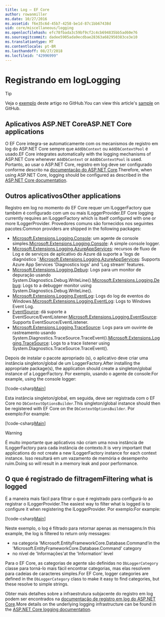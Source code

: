 ```yaml
---
title: Log – EF Core
author: rowanmiller
ms.date: 10/27/2016
ms.assetid: f6e35c6d-45b7-4258-be1d-87c1bb67438d
uid: core/miscellaneous/logging
ms.openlocfilehash: efc78fbada3c59bf9cf2c4cb694835bb5ad60e76
ms.sourcegitcommit: dadee5905ada9ecdbae28363a682950383ce3e10
ms.translationtype: MT
ms.contentlocale: pt-BR
ms.lasthandoff: 08/27/2018
ms.locfileid: "42996999"
---
```

# <a name="logging"></a><span data-ttu-id="525a8-102">Registrando em log</span><span class="sxs-lookup"><span data-stu-id="525a8-102">Logging</span></span>

> [!TIP]  
> <span data-ttu-id="525a8-103">Veja o [exemplo](https://github.com/aspnet/EntityFramework.Docs/tree/master/samples/core/Miscellaneous/Logging) deste artigo no GitHub.</span><span class="sxs-lookup"><span data-stu-id="525a8-103">You can view this article's [sample](https://github.com/aspnet/EntityFramework.Docs/tree/master/samples/core/Miscellaneous/Logging) on GitHub.</span></span>

## <a name="aspnet-core-applications"></a><span data-ttu-id="525a8-104">Aplicativos ASP.NET Core</span><span class="sxs-lookup"><span data-stu-id="525a8-104">ASP.NET Core applications</span></span>

<span data-ttu-id="525a8-105">O EF Core integra-se automaticamente com os mecanismos de registro em log do ASP.NET Core sempre que `AddDbContext` ou `AddDbContextPool` é usado.</span><span class="sxs-lookup"><span data-stu-id="525a8-105">EF Core integrates automatically with the logging mechanisms of ASP.NET Core whenever `AddDbContext` or `AddDbContextPool` is used.</span></span> <span data-ttu-id="525a8-106">Portanto, ao usar o ASP.NET Core, registro em log deve ser configurado conforme descrito na [documentação do ASP.NET Core](https://docs.microsoft.com/en-us/aspnet/core/fundamentals/logging?tabs=aspnetcore2x).</span><span class="sxs-lookup"><span data-stu-id="525a8-106">Therefore, when using ASP.NET Core, logging should be configured as described in the [ASP.NET Core documentation](https://docs.microsoft.com/en-us/aspnet/core/fundamentals/logging?tabs=aspnetcore2x).</span></span>

## <a name="other-applications"></a><span data-ttu-id="525a8-107">Outros aplicativos</span><span class="sxs-lookup"><span data-stu-id="525a8-107">Other applications</span></span>

<span data-ttu-id="525a8-108">Registro em log no momento do EF Core requer um ILoggerFactory que também é configurado com um ou mais ILoggerProvider.</span><span class="sxs-lookup"><span data-stu-id="525a8-108">EF Core logging currently requires an ILoggerFactory which is itself configured with one or more ILoggerProvider.</span></span> <span data-ttu-id="525a8-109">Provedores comuns são fornecidos nos seguintes pacotes:</span><span class="sxs-lookup"><span data-stu-id="525a8-109">Common providers are shipped in the following packages:</span></span>

* <span data-ttu-id="525a8-110">[Microsoft.Extensions.Logging.Console](https://www.nuget.org/packages/Microsoft.Extensions.Logging.Console/): um agente de console simples.</span><span class="sxs-lookup"><span data-stu-id="525a8-110">[Microsoft.Extensions.Logging.Console](https://www.nuget.org/packages/Microsoft.Extensions.Logging.Console/): A simple console logger.</span></span>
* <span data-ttu-id="525a8-111">[Microsoft.Extensions.Logging.AzureAppServices](https://www.nuget.org/packages/Microsoft.Extensions.Logging.AzureAppServices/): recursos de fluxo de Log e de serviços de aplicativo do Azure dá suporte a 'logs de diagnóstico '.</span><span class="sxs-lookup"><span data-stu-id="525a8-111">[Microsoft.Extensions.Logging.AzureAppServices](https://www.nuget.org/packages/Microsoft.Extensions.Logging.AzureAppServices/): Supports Azure App Services 'Diagnostics logs' and 'Log stream' features.</span></span>
* <span data-ttu-id="525a8-112">[Microsoft.Extensions.Logging.Debug](https://www.nuget.org/packages/Microsoft.Extensions.Logging.Debug/): Logs para um monitor de depuração usando System.Diagnostics.Debug.WriteLine().</span><span class="sxs-lookup"><span data-stu-id="525a8-112">[Microsoft.Extensions.Logging.Debug](https://www.nuget.org/packages/Microsoft.Extensions.Logging.Debug/): Logs to a debugger monitor using System.Diagnostics.Debug.WriteLine().</span></span>
* <span data-ttu-id="525a8-113">[Microsoft.Extensions.Logging.EventLog](https://www.nuget.org/packages/Microsoft.Extensions.Logging.EventLog/): Logs do log de eventos do Windows.</span><span class="sxs-lookup"><span data-stu-id="525a8-113">[Microsoft.Extensions.Logging.EventLog](https://www.nuget.org/packages/Microsoft.Extensions.Logging.EventLog/): Logs to Windows Event Log.</span></span>
* <span data-ttu-id="525a8-114">[EventSource](https://www.nuget.org/packages/Microsoft.Extensions.Logging.EventSource/): dá suporte a EventSource/EventListener.</span><span class="sxs-lookup"><span data-stu-id="525a8-114">[Microsoft.Extensions.Logging.EventSource](https://www.nuget.org/packages/Microsoft.Extensions.Logging.EventSource/): Supports EventSource/EventListener.</span></span>
* <span data-ttu-id="525a8-115">[Microsoft.Extensions.Logging.TraceSource](https://www.nuget.org/packages/Microsoft.Extensions.Logging.TraceSource/): Logs para um ouvinte de rastreamento usando System.Diagnostics.TraceSource.TraceEvent().</span><span class="sxs-lookup"><span data-stu-id="525a8-115">[Microsoft.Extensions.Logging.TraceSource](https://www.nuget.org/packages/Microsoft.Extensions.Logging.TraceSource/): Logs to a trace listener using System.Diagnostics.TraceSource.TraceEvent().</span></span>

<span data-ttu-id="525a8-116">Depois de instalar o pacote apropriado (s), o aplicativo deve criar uma instância singleton/global de um LoggerFactory.</span><span class="sxs-lookup"><span data-stu-id="525a8-116">After installing the appropriate package(s), the application should create a singleton/global instance of a LoggerFactory.</span></span> <span data-ttu-id="525a8-117">Por exemplo, usando o agente de console:</span><span class="sxs-lookup"><span data-stu-id="525a8-117">For example, using the console logger:</span></span>

[!code-csharp[Main](../../../samples/core/Miscellaneous/Logging/Logging/BloggingContext.cs#DefineLoggerFactory)]

<span data-ttu-id="525a8-118">Esta instância singleton/global, em seguida, deve ser registrada com o EF Core no `DbContextOptionsBuilder`.</span><span class="sxs-lookup"><span data-stu-id="525a8-118">This singleton/global instance should then be registered with EF Core on the `DbContextOptionsBuilder`.</span></span> <span data-ttu-id="525a8-119">Por exemplo:</span><span class="sxs-lookup"><span data-stu-id="525a8-119">For example:</span></span>

[!code-csharp[Main](../../../samples/core/Miscellaneous/Logging/Logging/BloggingContext.cs#RegisterLoggerFactory)]

> [!WARNING]
> <span data-ttu-id="525a8-120">É muito importante que aplicativos não criam uma nova instância de ILoggerFactory para cada instância de contexto.</span><span class="sxs-lookup"><span data-stu-id="525a8-120">It is very important that applications do not create a new ILoggerFactory instance for each context instance.</span></span> <span data-ttu-id="525a8-121">Isso resultará em um vazamento de memória e desempenho ruim.</span><span class="sxs-lookup"><span data-stu-id="525a8-121">Doing so will result in a memory leak and poor performance.</span></span>

## <a name="filtering-what-is-logged"></a><span data-ttu-id="525a8-122">O que é registrado de filtragem</span><span class="sxs-lookup"><span data-stu-id="525a8-122">Filtering what is logged</span></span>

<span data-ttu-id="525a8-123">É a maneira mais fácil para filtrar o que é registrado para configurá-lo ao registrar o ILoggerProvider.</span><span class="sxs-lookup"><span data-stu-id="525a8-123">The easiest way to filter what is logged is to configure it when registering the ILoggerProvider.</span></span> <span data-ttu-id="525a8-124">Por exemplo:</span><span class="sxs-lookup"><span data-stu-id="525a8-124">For example:</span></span>

[!code-csharp[Main](../../../samples/core/Miscellaneous/Logging/Logging/BloggingContextWithFiltering.cs#DefineLoggerFactory)]

<span data-ttu-id="525a8-125">Neste exemplo, o log é filtrado para retornar apenas as mensagens:</span><span class="sxs-lookup"><span data-stu-id="525a8-125">In this example, the log is filtered to return only messages:</span></span>
 * <span data-ttu-id="525a8-126">na categoria 'Microsoft.EntityFrameworkCore.Database.Command'</span><span class="sxs-lookup"><span data-stu-id="525a8-126">in the 'Microsoft.EntityFrameworkCore.Database.Command' category</span></span>
 * <span data-ttu-id="525a8-127">no nível de 'Informações'</span><span class="sxs-lookup"><span data-stu-id="525a8-127">at the 'Information' level</span></span>

<span data-ttu-id="525a8-128">Para o EF Core, as categorias de agente são definidas no `DbLoggerCategory` classe para torná-lo mais fácil encontrar categorias, mas elas resolvem para cadeias de caracteres simples.</span><span class="sxs-lookup"><span data-stu-id="525a8-128">For EF Core, logger categories are defined in the `DbLoggerCategory` class to make it easy to find categories, but these resolve to simple strings.</span></span>

<span data-ttu-id="525a8-129">Obter mais detalhes sobre a infraestrutura subjacente do registro em log podem ser encontrados na [documentação de registro em log do ASP.NET Core](https://docs.microsoft.com/en-us/aspnet/core/fundamentals/logging?tabs=aspnetcore2x).</span><span class="sxs-lookup"><span data-stu-id="525a8-129">More details on the underlying logging infrastructure can be found in the [ASP.NET Core logging documentation](https://docs.microsoft.com/en-us/aspnet/core/fundamentals/logging?tabs=aspnetcore2x).</span></span>
